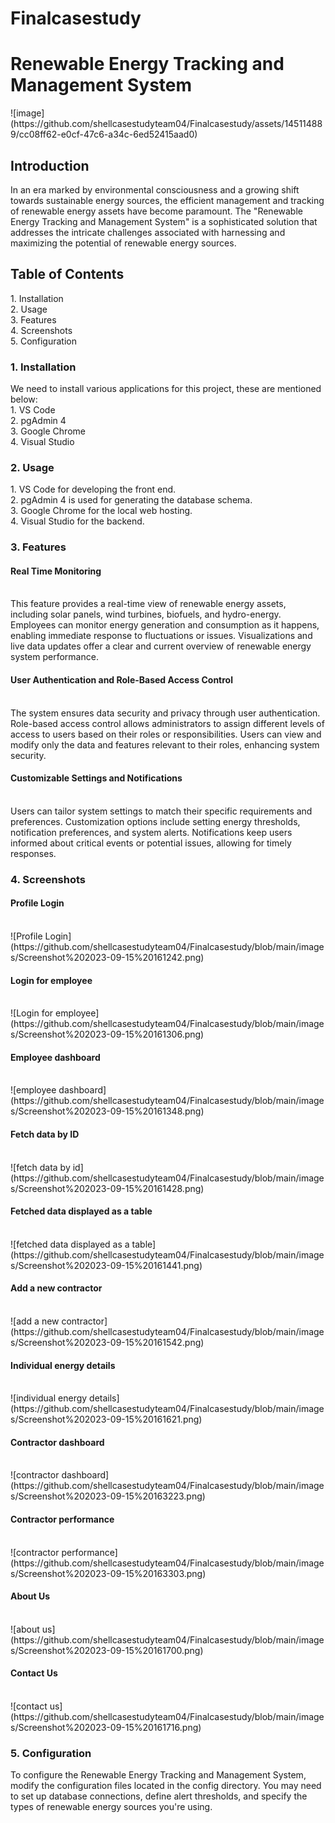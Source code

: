 # Finalcasestudy
<h1>Renewable Energy Tracking and Management System</h1>
![image](https://github.com/shellcasestudyteam04/Finalcasestudy/assets/145114889/cc08ff62-e0cf-47c6-a34c-6ed52415aad0)
<h2>Introduction</h2>
   In an era marked by environmental consciousness and a growing shift towards sustainable energy sources, the efficient management and tracking of renewable energy assets have become paramount. The "Renewable Energy Tracking and Management System" is a sophisticated solution that addresses the intricate challenges associated with harnessing and maximizing the potential of renewable energy sources.
<h2>Table of Contents</h2>
    1. Installation<br/>
    2. Usage<br/>
    3. Features<br/>
    4. Screenshots<br/>
    5. Configuration<br/>
<h3> 1. Installation</h3>
   We need to install various applications for this project, these are mentioned below: <br/> 
    1. VS Code<br/>
    2. pgAdmin 4<br/>
    3. Google Chrome<br/>
    4. Visual Studio<br/>
<h3>2. Usage </h3>
    1. VS Code for developing the front end.</br>
    2. pgAdmin 4 is used for generating the database schema.</br>
    3. Google Chrome for the local web hosting.</br>
    4. Visual Studio for the backend.
<h3>3. Features </h3>
  <h4>Real Time Monitoring</h4><br/>
     This feature provides a real-time view of renewable energy assets, including solar panels, wind turbines, biofuels, and hydro-energy.
Employees can monitor energy generation and consumption as it happens, enabling immediate response to fluctuations or issues.
Visualizations and live data updates offer a clear and current overview of renewable energy system performance.
  <h4>User Authentication and Role-Based Access Control</h4><br/>
      The system ensures data security and privacy through user authentication.
Role-based access control allows administrators to assign different levels of access to users based on their roles or responsibilities.
Users can view and modify only the data and features relevant to their roles, enhancing system security.
  <h4>Customizable Settings and Notifications</h4><br/>
    Users can tailor system settings to match their specific requirements and preferences.
Customization options include setting energy thresholds, notification preferences, and system alerts.
Notifications keep users informed about critical events or potential issues, allowing for timely responses.
<h3>4. Screenshots </h3>
<h4>Profile Login</h4><br/>
![Profile Login](https://github.com/shellcasestudyteam04/Finalcasestudy/blob/main/images/Screenshot%202023-09-15%20161242.png)
<h4>Login for employee</h4><br/>
![Login for employee](https://github.com/shellcasestudyteam04/Finalcasestudy/blob/main/images/Screenshot%202023-09-15%20161306.png)
<h4>Employee dashboard</h4><br/>
![employee dashboard](https://github.com/shellcasestudyteam04/Finalcasestudy/blob/main/images/Screenshot%202023-09-15%20161348.png)
<h4>Fetch data by ID</h4><br/>
![fetch data by id](https://github.com/shellcasestudyteam04/Finalcasestudy/blob/main/images/Screenshot%202023-09-15%20161428.png)
<h4>Fetched data displayed as a table</h4><br/>
![fetched data displayed as a table](https://github.com/shellcasestudyteam04/Finalcasestudy/blob/main/images/Screenshot%202023-09-15%20161441.png)
<h4>Add a new contractor</h4><br/>
![add a new contractor](https://github.com/shellcasestudyteam04/Finalcasestudy/blob/main/images/Screenshot%202023-09-15%20161542.png)
<h4>Individual energy details</h4><br/>
![individual energy details](https://github.com/shellcasestudyteam04/Finalcasestudy/blob/main/images/Screenshot%202023-09-15%20161621.png)
<h4>Contractor dashboard</h4><br/>
![contractor dashboard](https://github.com/shellcasestudyteam04/Finalcasestudy/blob/main/images/Screenshot%202023-09-15%20163223.png)
<h4>Contractor performance</h4><br/>
![contractor performance](https://github.com/shellcasestudyteam04/Finalcasestudy/blob/main/images/Screenshot%202023-09-15%20163303.png)
<h4>About Us</h4><br/>
![about us](https://github.com/shellcasestudyteam04/Finalcasestudy/blob/main/images/Screenshot%202023-09-15%20161700.png)
<h4>Contact Us</h4><br/>
![contact us](https://github.com/shellcasestudyteam04/Finalcasestudy/blob/main/images/Screenshot%202023-09-15%20161716.png)
<h3>5. Configuration </h3>
To configure the Renewable Energy Tracking and Management System, modify the configuration files located in the config directory. You may need to set up database connections, define alert thresholds, and specify the types of renewable energy sources you're using.






  
    

